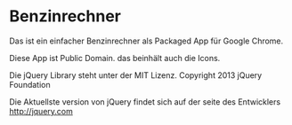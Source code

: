 Benzinrechner
=============

Das ist ein einfacher Benzinrechner als Packaged App für Google Chrome.

Diese App ist Public Domain. das beinhält auch die Icons.

Die jQuery Library steht unter der MIT Lizenz. Copyright 2013 jQuery Foundation

Die Aktuellste version von jQuery findet sich auf der seite des Entwicklers http://jquery.com
